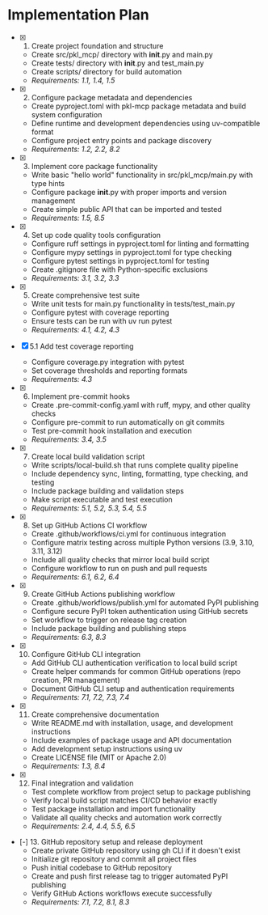 # Implementation Plan

- [x] 1. Create project foundation and structure
  - Create src/pkl_mcp/ directory with __init__.py and main.py
  - Create tests/ directory with __init__.py and test_main.py
  - Create scripts/ directory for build automation
  - _Requirements: 1.1, 1.4, 1.5_

- [x] 2. Configure package metadata and dependencies
  - Create pyproject.toml with pkl-mcp package metadata and build system configuration
  - Define runtime and development dependencies using uv-compatible format
  - Configure project entry points and package discovery
  - _Requirements: 1.2, 2.2, 8.2_

- [x] 3. Implement core package functionality
  - Write basic "hello world" functionality in src/pkl_mcp/main.py with type hints
  - Configure package __init__.py with proper imports and version management
  - Create simple public API that can be imported and tested
  - _Requirements: 1.5, 8.5_

- [x] 4. Set up code quality tools configuration
  - Configure ruff settings in pyproject.toml for linting and formatting
  - Configure mypy settings in pyproject.toml for type checking
  - Configure pytest settings in pyproject.toml for testing
  - Create .gitignore file with Python-specific exclusions
  - _Requirements: 3.1, 3.2, 3.3_

- [x] 5. Create comprehensive test suite
  - Write unit tests for main.py functionality in tests/test_main.py
  - Configure pytest with coverage reporting
  - Ensure tests can be run with uv run pytest
  - _Requirements: 4.1, 4.2, 4.3_

- [x] 5.1 Add test coverage reporting
  - Configure coverage.py integration with pytest
  - Set coverage thresholds and reporting formats
  - _Requirements: 4.3_

- [x] 6. Implement pre-commit hooks
  - Create .pre-commit-config.yaml with ruff, mypy, and other quality checks
  - Configure pre-commit to run automatically on git commits
  - Test pre-commit hook installation and execution
  - _Requirements: 3.4, 3.5_

- [x] 7. Create local build validation script
  - Write scripts/local-build.sh that runs complete quality pipeline
  - Include dependency sync, linting, formatting, type checking, and testing
  - Include package building and validation steps
  - Make script executable and test execution
  - _Requirements: 5.1, 5.2, 5.3, 5.4, 5.5_

- [x] 8. Set up GitHub Actions CI workflow
  - Create .github/workflows/ci.yml for continuous integration
  - Configure matrix testing across multiple Python versions (3.9, 3.10, 3.11, 3.12)
  - Include all quality checks that mirror local build script
  - Configure workflow to run on push and pull requests
  - _Requirements: 6.1, 6.2, 6.4_

- [x] 9. Create GitHub Actions publishing workflow
  - Create .github/workflows/publish.yml for automated PyPI publishing
  - Configure secure PyPI token authentication using GitHub secrets
  - Set workflow to trigger on release tag creation
  - Include package building and publishing steps
  - _Requirements: 6.3, 8.3_

- [x] 10. Configure GitHub CLI integration
  - Add GitHub CLI authentication verification to local build script
  - Create helper commands for common GitHub operations (repo creation, PR management)
  - Document GitHub CLI setup and authentication requirements
  - _Requirements: 7.1, 7.2, 7.3, 7.4_

- [x] 11. Create comprehensive documentation
  - Write README.md with installation, usage, and development instructions
  - Include examples of package usage and API documentation
  - Add development setup instructions using uv
  - Create LICENSE file (MIT or Apache 2.0)
  - _Requirements: 1.3, 8.4_

- [x] 12. Final integration and validation
  - Test complete workflow from project setup to package publishing
  - Verify local build script matches CI/CD behavior exactly
  - Test package installation and import functionality
  - Validate all quality checks and automation work correctly
  - _Requirements: 2.4, 4.4, 5.5, 6.5_

- [-] 13. GitHub repository setup and release deployment
  - Create private GitHub repository using gh CLI if it doesn't exist
  - Initialize git repository and commit all project files
  - Push initial codebase to GitHub repository
  - Create and push first release tag to trigger automated PyPI publishing
  - Verify GitHub Actions workflows execute successfully
  - _Requirements: 7.1, 7.2, 8.1, 8.3_